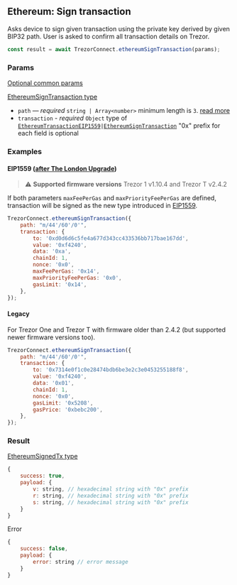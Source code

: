 ## Ethereum: Sign transaction

Asks device to sign given transaction using the private key derived by given BIP32 path. User is asked to confirm all transaction
details on Trezor.

```javascript
const result = await TrezorConnect.ethereumSignTransaction(params);
```

### Params

[Optional common params](commonParams.md)

[EthereumSignTransaction type](https://github.com/trezor/trezor-suite/blob/develop/packages/connect/src/types/api/ethereum/index.ts)

-   `path` — _required_ `string | Array<number>` minimum length is `3`. [read more](../path.md)
-   `transaction` - _required_ `Object` type of [`EthereumTransactionEIP1559`](https://github.com/trezor/trezor-suite/blob/develop/packages/connect/src/types/api/ethereum/index.ts)`|`[`EthereumSignTransaction`](https://github.com/trezor/trezor-suite/blob/develop/packages/connect/src/types/api/ethereum/index.ts) "0x" prefix for each field is optional

### Examples

#### EIP1559 ([after The London Upgrade](https://ethereum.org/en/developers/docs/gas/#post-london))

> :warning: **Supported firmware versions** Trezor 1 v1.10.4 and Trezor T v2.4.2

If both parameters `maxFeePerGas` and `maxPriorityFeePerGas` are defined, transaction will be signed as the new type introduced in [EIP1559](https://github.com/ethereum/EIPs/blob/master/EIPS/eip-1559.md).

```javascript
TrezorConnect.ethereumSignTransaction({
    path: "m/44'/60'/0'",
    transaction: {
        to: '0xd0d6d6c5fe4a677d343cc433536bb717bae167dd',
        value: '0xf4240',
        data: '0xa',
        chainId: 1,
        nonce: '0x0',
        maxFeePerGas: '0x14',
        maxPriorityFeePerGas: '0x0',
        gasLimit: '0x14',
    },
});
```

#### Legacy

For Trezor One and Trezor T with firmware older than 2.4.2 (but supported newer firmware versions too).

```javascript
TrezorConnect.ethereumSignTransaction({
    path: "m/44'/60'/0'",
    transaction: {
        to: '0x7314e0f1c0e28474bdb6be3e2c3e0453255188f8',
        value: '0xf4240',
        data: '0x01',
        chainId: 1,
        nonce: '0x0',
        gasLimit: '0x5208',
        gasPrice: '0xbebc200',
    },
});
```

### Result

[EthereumSignedTx type](https://github.com/trezor/trezor-suite/blob/develop/packages/connect/src/types/api/ethereum/index.ts)

```javascript
{
    success: true,
    payload: {
        v: string, // hexadecimal string with "0x" prefix
        r: string, // hexadecimal string with "0x" prefix
        s: string, // hexadecimal string with "0x" prefix
    }
}
```

Error

```javascript
{
    success: false,
    payload: {
        error: string // error message
    }
}
```
